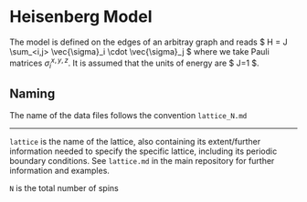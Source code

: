 # Heisenberg Model


The model is defined on the edges of an arbitray graph and reads
$ H = J \sum_<i,j> \vec{\sigma}_i \cdot \vec{\sigma}_j  $
where we take Pauli matrices $\sigma^{x,y,z}_i$.
It is assumed that the units of energy are $ J=1 $.

## Naming

The name of the data files follows the convention `lattice_N.md`

---

`lattice` is the name of the lattice, also containing its extent/further information needed to specify the specific lattice, including its periodic boundary conditions. See `lattice.md` in the main repository for further information and examples.

`N` is the total number of spins
